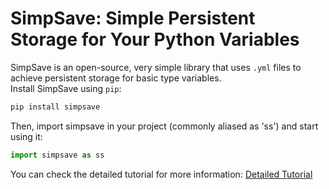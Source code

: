 # SimpSave: Simple Persistent Storage for Your Python Variables  
SimpSave is an open-source, very simple library that uses `.yml` files to achieve persistent storage for basic type variables.  
Install SimpSave using `pip`:
```bash
pip install simpsave
```
Then, import simpsave in your project (commonly aliased as 'ss') and start using it:
```python
import simpsave as ss
```
You can check the detailed tutorial for more information:
[Detailed Tutorial](./source/README.md)  